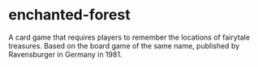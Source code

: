 # enchanted-forest
A card game that requires players to remember the locations of fairytale treasures. Based on the board game of the same name, published by Ravensburger in Germany in 1981.
